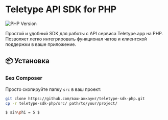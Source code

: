 # Teletype API SDK for PHP

![PHP Version](https://img.shields.io/badge/PHP-7.4%2B-blue.svg)

Простой и удобный SDK для работы с API сервиса Teletype.app на PHP. Позволяет легко интегрировать функционал чатов и клиентской поддержки в ваше приложение.

## 📦 Установка

### Без Composer
Просто скопируйте папку `src` в ваш проект:
```bash
git clone https://github.com/ваш-аккаунт/teletype-sdk-php.git
cp -r teletype-sdk-php/src/ path/to/your/project/

$ sin\phi = 5 $
